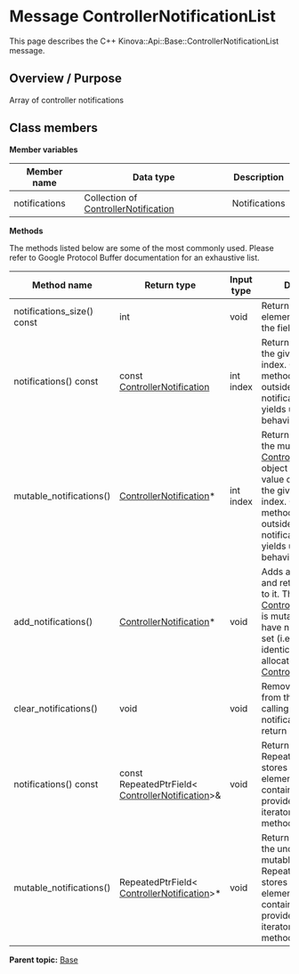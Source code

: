# Message ControllerNotificationList

This page describes the C++ Kinova::Api::Base::ControllerNotificationList message.

## Overview / Purpose

Array of controller notifications

## Class members

 **Member variables** 

|Member name|Data type|Description|
|-----------|---------|-----------|
|notifications|Collection of [ControllerNotification](msg_Base_ControllerNotification.md#)|Notifications|

 **Methods** 

The methods listed below are some of the most commonly used. Please refer to Google Protocol Buffer documentation for an exhaustive list.

|Method name|Return type|Input type|Description|
|-----------|-----------|----------|-----------|
|notifications\_size\(\) const|int|void|Returns the number of elements currently in the field.|
|notifications\(\) const|const [ControllerNotification](msg_Base_ControllerNotification.md#)|int index|Returns the element at the given zero-based index. Calling this method with index outside of \[0, notifications\_size\(\)\) yields undefined behavior.|
|mutable\_notifications\(\)| [ControllerNotification](msg_Base_ControllerNotification.md#)\*|int index|Returns a pointer to the mutable [ControllerNotification](msg_Base_ControllerNotification.md#) object that stores the value of the element at the given zero-based index. Calling this method with index outside of \[0, notifications\_size\(\)\) yields undefined behavior.|
|add\_notifications\(\)| [ControllerNotification](msg_Base_ControllerNotification.md#)\*|void|Adds a new element and returns a pointer to it. The returned [ControllerNotification](msg_Base_ControllerNotification.md#) is mutable and will have none of its fields set \(i.e. it will be identical to a newly-allocated [ControllerNotification](msg_Base_ControllerNotification.md#)\).|
|clear\_notifications\(\)|void|void|Removes all elements from the field. After calling this, notifications\_size\(\) will return zero.|
|notifications\(\) const|const RepeatedPtrField< [ControllerNotification](msg_Base_ControllerNotification.md#)\>&|void|Returns the underlying RepeatedPtrField that stores the field's elements. This container class provides STL-like iterators and other methods.|
|mutable\_notifications\(\)|RepeatedPtrField< [ControllerNotification](msg_Base_ControllerNotification.md#)\>\*|void|Returns a pointer to the underlying mutable RepeatedPtrField that stores the field's elements. This container class provides STL-like iterators and other methods.|

**Parent topic:** [Base](../references/summary_Base.md)

